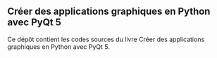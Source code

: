 ## Créer des applications graphiques en Python avec PyQt 5
Ce dépôt contient les codes sources du livre Créer des applications graphiques en Python avec PyQt 5.
